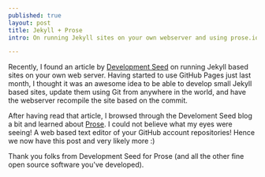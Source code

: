 ```yaml
---
published: true
layout: post
title: Jekyll + Prose
intro: On running Jekyll sites on your own webserver and using prose.io to edit them

---
```


Recently, I found an article by [Development Seed][development_seed] on running Jekyll based sites on your own web server. Having started to use GitHub Pages just last month, I thought it was an awesome idea to be able to develop small Jekyll based sites, update them using Git from anywhere in the world, and have the webserver recompile the site based on the commit.

After having read that article, I browsed through the Develoment Seed blog a bit and learned about [Prose][prose]. I could not believe what my eyes were seeing! A web based text editor of your GitHub account repositories! Hence we now have this post and very likely more :)

Thank you folks from Development Seed for Prose (and all the other fine open source software you've developed).

[development_seed]: http://developmentseed.org/blog/2013/05/01/introducing-jekyll-hook/
[prose]: http://prose.io/
